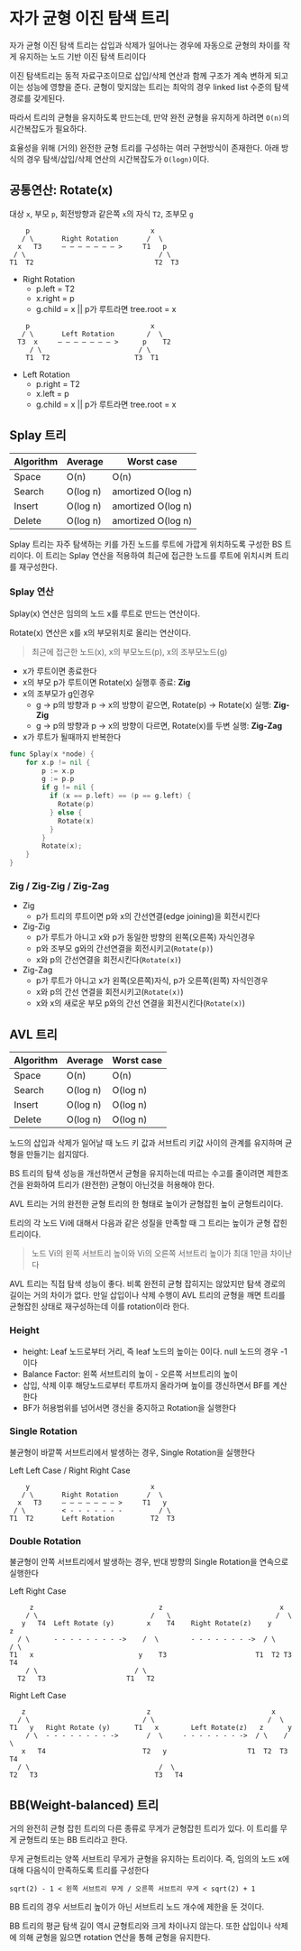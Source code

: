 # 자가 균형 이진 탐색 트리

자가 균형 이진 탐색 트리는 삽입과 삭제가 일어나는 경우에 자동으로 균형의 차이를 작게 유지하는 노드 기반 이진 탐색 트리이다

이진 탐색트리는 동적 자료구조이므로 삽입/삭제 연산과 함께 구조가 계속 변하게 되고 이는 성능에 영향을 준다.
균형이 맞지않는 트리는 최악의 경우 linked list 수준의 탐색 경로를 갖게된다.

따라서 트리의 균형을 유지하도록 만드는데, 만약 완전 균형을 유지하게 하려면 `O(n)`의 시간복잡도가 필요하다.

효율성을 위해 (거의) 완전한 균형 트리를 구성하는 여러 구현방식이 존재한다.
아래 방식의 경우 탐색/삽입/삭제 연산의 시간복잡도가 `O(logn)`이다.

## 공통연산: Rotate(x)

대상 `x`, 부모 `p`, 회전방향과 같은쪽 `x`의 자식 `T2`, 조부모 `g`

```text
    p                              x
   / \       Right Rotation       /  \
  x   T3     – – – – – – – >     T1   p
 / \                                 / \
T1  T2                              T2  T3
```

- Right Rotation
  - p.left = T2
  - x.right = p
  - g.child = x || p가 루트라면 tree.root = x

```text
    p                              x
   / \       Left Rotation        /  \
  T3  x     – – – – – – – >      p    T2
     / \                        / \
    T1  T2                     T3  T1
```

- Left Rotation
  - p.right = T2
  - x.left = p
  - g.child = x || p가 루트라면 tree.root = x

## Splay 트리

| Algorithm | Average | Worst case |
| --- | --- | --- |
| Space | O(n) | O(n) |
| Search | O(log n) | amortized O(log n) |
| Insert | O(log n) | amortized O(log n) |
| Delete | O(log n) | amortized O(log n) |

Splay 트리는 자주 탐색하는 키를 가진 노드를 루트에 가깝게 위치하도록 구성한 BS 트리이다.
이 트리는 Splay 연산을 적용하여 최근에 접근한 노드를 루트에 위치시켜 트리를 재구성한다.

### Splay 연산

Splay(x) 연산은 임의의 노드 x를 루트로 만드는 연산이다.

Rotate(x) 연산은 x를 x의 부모위치로 올리는 연산이다.

> 최근에 접근한 노드(x), x의 부모노드(p), x의 조부모노드(g)

- x가 루트이면 종료한다
- x의 부모 p가 루트이면 Rotate(x) 실행후 종료: **Zig**
- x의 조부모가 g인경우
  - g -> p의 방향과 p -> x의 방향이 같으면, Rotate(p) -> Rotate(x) 실행: **Zig-Zig**
  - g -> p의 방향과 p -> x의 방향이 다르면, Rotate(x)를 두변 실행: **Zig-Zag**
- x가 루트가 될때까지 반복한다

```go
func Splay(x *node) {
    for x.p != nil {
        p := x.p
        g := p.p
        if g != nil {
          if (x == p.left) == (p == g.left) {
            Rotate(p)
          } else {
            Rotate(x)
          }
        }
        Rotate(x);
    }
}
```

### Zig / Zig-Zig / Zig-Zag

- Zig
  - p가 트리의 루트이면 p와 x의 간선연결(edge joining)을 회전시킨다
- Zig-Zig
  - p가 루트가 아니고 x와 p가 동일한 방향의 왼쪽(오른쪽) 자식인경우
  - p와 조부모 g와의 간선연결을 회전시키고(`Rotate(p)`)
  - x와 p의 간선연결을 회전시킨다(`Rotate(x)`)
- Zig-Zag
  - p가 루트가 아니고 x가 왼쪽(오른쪽)자식, p가 오른쪽(왼쪽) 자식인경우
  - x와 p의 간선 연결을 회전시키고(`Rotate(x)`)
  - x와 x의 새로운 부모 p와의 간선 연결을 회전시킨다(`Rotate(x)`)

## AVL 트리

| Algorithm | Average | Worst case |
| --- | --- | --- |
| Space | O(n) | O(n) |
| Search | O(log n) | O(log n) |
| Insert | O(log n) | O(log n) |
| Delete | O(log n) | O(log n) |

노드의 삽입과 삭제가 일어날 때 노드 키 값과 서브트리 키값 사이의 관계를 유지하며 균형을 만들기는 쉽지않다.

BS 트리의 탐색 성능을 개선하면서 균형을 유지하는데 따르는 수고를 줄이려면
제한조건을 완화하여 트리가 (완전한) 균형이 아닌것을 허용해야 한다.

AVL 트리는 거의 완전한 균형 트리의 한 형태로 높이가 균형잡힌 높이 균형트리이다.

트리의 각 노드 Vi에 대해서 다음과 같은 성질을 만족할 때 그 트리는 높이가 균형 잡힌 트리이다.

> 노드 Vi의 왼쪽 서브트리 높이와 Vi의 오른쪽 서브트리 높이가 최대 1만큼 차이난다

AVL 트리는 직접 탐색 성능이 좋다. 비록 완전히 균형 잡히지는 않았지만 탐색 경로의 길이는 거의 차이가 없다.
만일 삽입이나 삭제 수행이 AVL 트리의 균형을 깨면 트리를 균형잡힌 상태로 재구성하는데 이를 rotation이라 한다.

### Height

- height: Leaf 노드로부터 거리, 즉 leaf 노드의 높이는 0이다. null 노드의 경우 -1이다
- Balance Factor: 왼쪽 서브트리의 높이 - 오른쪽 서브트리의 높이
- 삽입, 삭제 이후 해당노드로부터 루트까지 올라가며 높이를 갱신하면서 BF를 계산한다
- BF가 허용범위를 넘어서면 갱신을 중지하고 Rotation을 실행한다

### Single Rotation

불균형이 바깥쪽 서브트리에서 발생하는 경우, Single Rotation을 실행한다

Left Left Case / Right Right Case

```text
    y                              x
   / \       Right Rotation       /  \
  x   T3     – – – – – – – >     T1   y
 / \         < - - - - - - -         / \
T1  T2       Left Rotation         T2  T3
```

### Double Rotation

불균형이 안쪽 서브트리에서 발생하는 경우, 반대 방향의 Single Rotation을 연속으로 실행한다

Left Right Case

```text
     z                               z                             x
    / \                            /   \                          /  \
   y   T4  Left Rotate (y)        x    T4    Right Rotate(z)    y      z
  / \      - - - - - - - - ->    /  \        - - - - - - - ->  / \    / \
T1   x                          y    T3                      T1  T2 T3  T4
    / \                        / \
  T2   T3                    T1   T2
```

Right Left Case

```text
   z                              z                              x
  / \                            / \                            /  \
T1   y   Right Rotate (y)      T1   x        Left Rotate(z)   z      y
    / \  - - - - - - - - ->       /  \     - - - - - - - ->  / \    / \
   x   T4                        T2   y                    T1  T2  T3  T4
  / \                                /  \
T2   T3                             T3   T4
```

## BB(Weight-balanced) 트리

거의 완전히 균형 잡힌 트리의 다른 종류로 무게가 균형잡힌 트리가 있다.
이 트리를 무게 균형트리 또는 BB 트리라고 한다.

무게 균형트리는 양쪽 서브트리 무게가 균형을 유지하는 트리이다.
즉, 임의의 노드 x에 대해 다음식이 만족하도록 트리를 구성한다

`sqrt(2) - 1 < 왼쪽 서브트리 무게 / 오른쪽 서브트리 무게 < sqrt(2) + 1`

BB 트리의 경우 서브트리 높이가 아닌 서브트리 노드 개수에 제한을 둔 것이다.

BB 트리의 평균 탐색 길이 역시 균형트리와 크게 차이나지 않는다.
또한 삽입이나 삭제에 의해 균형을 잃으면 rotation 연산을 통해 균형을 유지한다.
